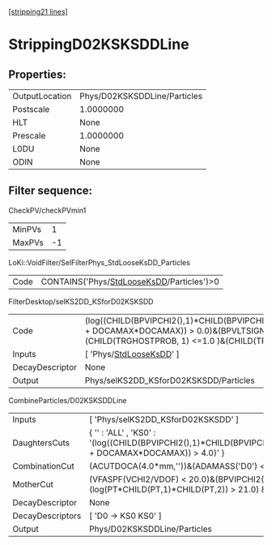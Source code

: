 [[stripping21 lines]](./stripping21-index)

# StrippingD02KSKSDDLine

## Properties:

|                |                              |
|----------------|------------------------------|
| OutputLocation | Phys/D02KSKSDDLine/Particles |
| Postscale      | 1.0000000                    |
| HLT            | None                         |
| Prescale       | 1.0000000                    |
| L0DU           | None                         |
| ODIN           | None                         |

## Filter sequence:

CheckPV/checkPVmin1

|        |     |
|--------|-----|
| MinPVs | 1   |
| MaxPVs | -1  |

LoKi::VoidFilter/SelFilterPhys_StdLooseKsDD_Particles

|      |                                                                                          |
|------|------------------------------------------------------------------------------------------|
| Code | CONTAINS('Phys/[StdLooseKsDD](./stripping21-commonparticles-stdlooseksdd)/Particles')\>0 |

FilterDesktop/selKS2DD_KSforD02KSKSDD

|                 |                                                                                                                                                                                                    |
|-----------------|----------------------------------------------------------------------------------------------------------------------------------------------------------------------------------------------------|
| Code            | (log((CHILD(BPVIPCHI2(),1)\*CHILD(BPVIPCHI2(),2))/(BPVIPCHI2()\*BPVIPCHI2() + DOCAMAX\*DOCAMAX)) \> 0.0)&(BPVLTSIGNCHI2() \> 50.0)&(CHILD(TRGHOSTPROB, 1) \<=1.0 )&(CHILD(TRGHOSTPROB, 2) \<=1.0 ) |
| Inputs          | [ 'Phys/[StdLooseKsDD](./stripping21-commonparticles-stdlooseksdd)' ]                                                                                                                            |
| DecayDescriptor | None                                                                                                                                                                                               |
| Output          | Phys/selKS2DD_KSforD02KSKSDD/Particles                                                                                                                                                             |

CombineParticles/D02KSKSDDLine

|                  |                                                                                                                                     |
|------------------|-------------------------------------------------------------------------------------------------------------------------------------|
| Inputs           | [ 'Phys/selKS2DD_KSforD02KSKSDD' ]                                                                                                |
| DaughtersCuts    | { '' : 'ALL' , 'KS0' : '(log((CHILD(BPVIPCHI2(),1)\*CHILD(BPVIPCHI2(),2))/(BPVIPCHI2()\*BPVIPCHI2() + DOCAMAX\*DOCAMAX)) \> 4.0)' } |
| CombinationCut   | (ACUTDOCA(4.0\*mm,''))&(ADAMASS('D0') \< 150.0\*MeV)                                                                                |
| MotherCut        | (VFASPF(VCHI2/VDOF) \< 20.0)&(BPVIPCHI2() \< 10.0)&(log(PT\*CHILD(PT,1)\*CHILD(PT,2)) \> 21.0) &(ADMASS('D0') \< 100.0\*MeV)        |
| DecayDescriptor  | None                                                                                                                                |
| DecayDescriptors | [ 'D0 -\> KS0 KS0' ]                                                                                                              |
| Output           | Phys/D02KSKSDDLine/Particles                                                                                                        |
